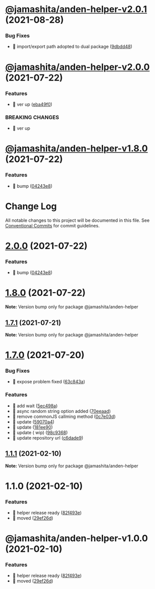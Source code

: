 # [@jamashita/anden-helper-v2.0.1](https://github.com/jamashita/anden/compare/@jamashita/anden-helper-v2.0.0...@jamashita/anden-helper-v2.0.1) (2021-08-28)


### Bug Fixes

* 🐛 import/export path adopted to dual package ([9dbdd48](https://github.com/jamashita/anden/commit/9dbdd4877ccc5996da69bca73b58e2bdcc436880))

# [@jamashita/anden-helper-v2.0.0](https://github.com/jamashita/anden/compare/@jamashita/anden-helper-v1.8.0...@jamashita/anden-helper-v2.0.0) (2021-07-22)


### Features

* 🎸 ver up ([eba49f0](https://github.com/jamashita/anden/commit/eba49f0ff04f1695ff5f64c98d6ecf22be7ad236))


### BREAKING CHANGES

* 🧨 ver up

# [@jamashita/anden-helper-v1.8.0](https://github.com/jamashita/anden/compare/@jamashita/anden-helper-v1.7.0...@jamashita/anden-helper-v1.8.0) (2021-07-22)


### Features

* 🎸 bump ([04243e8](https://github.com/jamashita/anden/commit/04243e869e329b77ae07ba84513ed50c41389db4))

# Change Log

All notable changes to this project will be documented in this file.
See [Conventional Commits](https://conventionalcommits.org) for commit guidelines.

# [2.0.0](https://github.com/jamashita/anden.git/packages/helper/compare/@jamashita/anden-helper@1.7.1...@jamashita/anden-helper@2.0.0) (2021-07-22)


### Features

* 🎸 bump ([04243e8](https://github.com/jamashita/anden.git/packages/helper/commit/04243e869e329b77ae07ba84513ed50c41389db4))





# [1.8.0](https://github.com/jamashita/anden.git/packages/helper/compare/@jamashita/anden-helper@1.7.1...@jamashita/anden-helper@1.8.0) (2021-07-22)

**Note:** Version bump only for package @jamashita/anden-helper





## [1.7.1](https://github.com/jamashita/anden.git/packages/helper/compare/@jamashita/anden-helper@1.7.0...@jamashita/anden-helper@1.7.1) (2021-07-21)

**Note:** Version bump only for package @jamashita/anden-helper





# [1.7.0](https://github.com/jamashita/anden.git/packages/helper/compare/@jamashita/anden-helper@1.1.1...@jamashita/anden-helper@1.7.0) (2021-07-20)

### Bug Fixes

* 🐛 expose problem
  fixed ([63c843a](https://github.com/jamashita/anden.git/packages/helper/commit/63c843a80b2e62e343c8b6a17a2dc780912a0ad7))

### Features

* 🎸 add
  wait ([5ec498a](https://github.com/jamashita/anden.git/packages/helper/commit/5ec498afd77bedc4349366530bb7695892f638a7))
* 🎸 async random string option
  added ([70eeaad](https://github.com/jamashita/anden.git/packages/helper/commit/70eeaadd038ae251d1945fdb9cc65e51674a3fa3))
* 🎸 remove commonJS callming
  method ([0c7e03d](https://github.com/jamashita/anden.git/packages/helper/commit/0c7e03d85b5cd7021c0ba6d5f36d33488e42e849))
* 🎸
  update ([59070a4](https://github.com/jamashita/anden.git/packages/helper/commit/59070a4b4b5240198df44cc9390423bedbe20f71))
* 🎸
  update ([181ee90](https://github.com/jamashita/anden.git/packages/helper/commit/181ee903f4e54a87120e534b790c48c69f1b426e))
* 🎸 update (
  wip) ([98c9368](https://github.com/jamashita/anden.git/packages/helper/commit/98c9368afd959c38d7e9d07cbda0658a12add0ba))
* 🎸 update repository
  url ([c6dade9](https://github.com/jamashita/anden.git/packages/helper/commit/c6dade9fd10eb259cda87b1b9c88ad196e28776d))

## [1.1.1](https://github.com/jamashita/anden.git/packages/helper/compare/@jamashita/anden-helper@1.1.0...@jamashita/anden-helper@1.1.1) (2021-02-10)

**Note:** Version bump only for package @jamashita/anden-helper

# 1.1.0 (2021-02-10)

### Features

* 🎸 helper release
  ready ([82f493e](https://github.com/jamashita/anden.git/packages/helper/commit/82f493e1a5df230c52aa5c10914df997921c4855))
* 🎸
  moved ([29ef26d](https://github.com/jamashita/anden.git/packages/helper/commit/29ef26d9403ae718720fa9706f01c860b9a5d79a))

# @jamashita/anden-helper-v1.0.0 (2021-02-10)

### Features

* 🎸 helper release
  ready ([82f493e](https://github.com/jamashita/anden/commit/82f493e1a5df230c52aa5c10914df997921c4855))
* 🎸 moved ([29ef26d](https://github.com/jamashita/anden/commit/29ef26d9403ae718720fa9706f01c860b9a5d79a))
